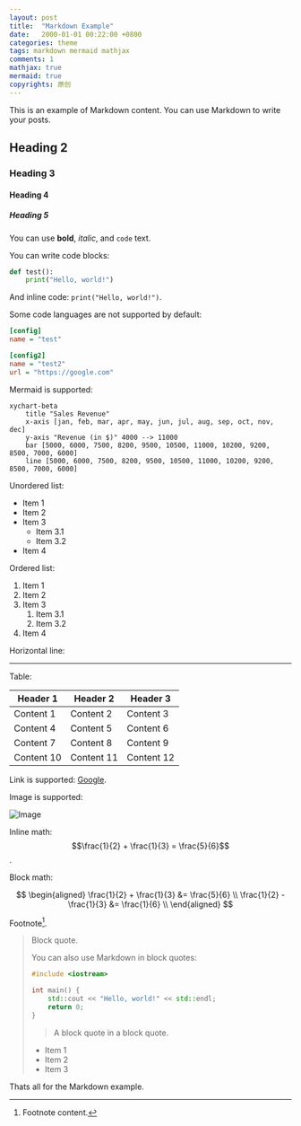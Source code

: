 ```yaml
---
layout: post
title:  "Markdown Example"
date:   2000-01-01 00:22:00 +0800
categories: theme
tags: markdown mermaid mathjax
comments: 1
mathjax: true
mermaid: true
copyrights: 原创
---
```


This is an example of Markdown content. You can use Markdown to write your posts.

## Heading 2

### Heading 3

#### Heading 4

##### Heading 5

You can use **bold**, *italic*, and `code` text.

You can write code blocks:

```python
def test():
    print("Hello, world!")
```

And inline code: `print("Hello, world!")`.

Some code languages are not supported by default:

```cfg
[config]
name = "test"

[config2]
name = "test2"
url = "https://google.com"
```

Mermaid is supported:

```mermaid
xychart-beta
    title "Sales Revenue"
    x-axis [jan, feb, mar, apr, may, jun, jul, aug, sep, oct, nov, dec]
    y-axis "Revenue (in $)" 4000 --> 11000
    bar [5000, 6000, 7500, 8200, 9500, 10500, 11000, 10200, 9200, 8500, 7000, 6000]
    line [5000, 6000, 7500, 8200, 9500, 10500, 11000, 10200, 9200, 8500, 7000, 6000]
```

Unordered list:

- Item 1
- Item 2
- Item 3
  - Item 3.1
  - Item 3.2
- Item 4

Ordered list:

1. Item 1
2. Item 2
3. Item 3
   1. Item 3.1
   2. Item 3.2
4. Item 4

Horizontal line:

---

Table:

| Header 1 | Header 2 | Header 3 |
|--------|--------|--------|
| Content 1 | Content 2 | Content 3 |
| Content 4 | Content 5 | Content 6 |
| Content 7 | Content 8 | Content 9 |
| Content 10 | Content 11 | Content 12 |

Link is supported: [Google](https://google.com).

Image is supported:

![Image](https://www.google.com/images/branding/googlelogo/1x/googlelogo_color_272x92dp.png)

Inline math: $$\frac{1}{2} + \frac{1}{3} = \frac{5}{6}$$.

Block math:

$$
\begin{aligned}
\frac{1}{2} + \frac{1}{3} &= \frac{5}{6} \\
\frac{1}{2} - \frac{1}{3} &= \frac{1}{6} \\
\end{aligned}
$$

Footnote[^1].

> Block quote.
>
> You can also use Markdown in block quotes:
>
> ```cpp
> #include <iostream>
>
> int main() {
>     std::cout << "Hello, world!" << std::endl;
>     return 0;
> }
> ```
>
> > A block quote in a block quote.
>
> - Item 1
> - Item 2
> - Item 3

Thats all for the Markdown example.

[^1]: Footnote content.
